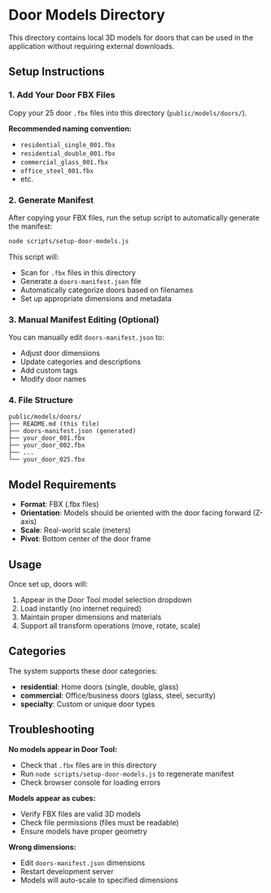# Door Models Directory

This directory contains local 3D models for doors that can be used in the application without requiring external downloads.

## Setup Instructions

### 1. Add Your Door FBX Files

Copy your 25 door `.fbx` files into this directory (`public/models/doors/`).

**Recommended naming convention:**
- `residential_single_001.fbx`
- `residential_double_001.fbx`
- `commercial_glass_001.fbx`
- `office_steel_001.fbx`
- etc.

### 2. Generate Manifest

After copying your FBX files, run the setup script to automatically generate the manifest:

```bash
node scripts/setup-door-models.js
```

This script will:
- Scan for `.fbx` files in this directory
- Generate a `doors-manifest.json` file
- Automatically categorize doors based on filenames
- Set up appropriate dimensions and metadata

### 3. Manual Manifest Editing (Optional)

You can manually edit `doors-manifest.json` to:
- Adjust door dimensions
- Update categories and descriptions
- Add custom tags
- Modify door names

### 4. File Structure

```
public/models/doors/
├── README.md (this file)
├── doors-manifest.json (generated)
├── your_door_001.fbx
├── your_door_002.fbx
├── ...
└── your_door_025.fbx
```

## Model Requirements

- **Format**: FBX (.fbx files)
- **Orientation**: Models should be oriented with the door facing forward (Z-axis)
- **Scale**: Real-world scale (meters)
- **Pivot**: Bottom center of the door frame

## Usage

Once set up, doors will:
1. Appear in the Door Tool model selection dropdown
2. Load instantly (no internet required)
3. Maintain proper dimensions and materials
4. Support all transform operations (move, rotate, scale)

## Categories

The system supports these door categories:
- **residential**: Home doors (single, double, glass)
- **commercial**: Office/business doors (glass, steel, security)
- **specialty**: Custom or unique door types

## Troubleshooting

**No models appear in Door Tool:**
- Check that `.fbx` files are in this directory
- Run `node scripts/setup-door-models.js` to regenerate manifest
- Check browser console for loading errors

**Models appear as cubes:**
- Verify FBX files are valid 3D models
- Check file permissions (files must be readable)
- Ensure models have proper geometry

**Wrong dimensions:**
- Edit `doors-manifest.json` dimensions
- Restart development server
- Models will auto-scale to specified dimensions








